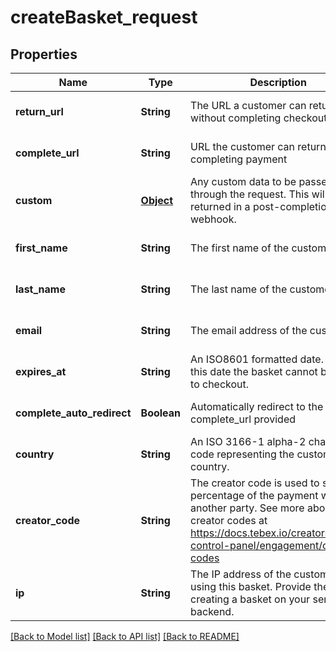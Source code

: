 # createBasket_request
## Properties

| Name | Type | Description | Notes |
|------------ | ------------- | ------------- | -------------|
| **return\_url** | **String** | The URL a customer can return to without completing checkout | [optional] [default to null] |
| **complete\_url** | **String** | URL the customer can return to after completing payment | [optional] [default to null] |
| **custom** | [**Object**](.md) | Any custom data to be passed through the request. This will be returned in a post-completion webhook. | [optional] [default to null] |
| **first\_name** | **String** | The first name of the customer | [optional] [default to null] |
| **last\_name** | **String** | The last name of the customer | [optional] [default to null] |
| **email** | **String** | The email address of the customer | [optional] [default to null] |
| **expires\_at** | **String** | An ISO8601 formatted date. After this date the basket cannot be used to checkout. | [optional] [default to null] |
| **complete\_auto\_redirect** | **Boolean** | Automatically redirect to the complete_url provided | [optional] [default to null] |
| **country** | **String** | An ISO 3166-1 alpha-2 character code representing the customer&#39;s country. | [optional] [default to null] |
| **creator\_code** | **String** | The creator code is used to share a percentage of the payment with another party. See more about creator codes at https://docs.tebex.io/creators/tebex-control-panel/engagement/creator-codes | [optional] [default to null] |
| **ip** | **String** | The IP address of the customer using this basket. Provide the IP if creating a basket on your server backend. | [optional] [default to null] |

[[Back to Model list]](../README.md#documentation-for-models) [[Back to API list]](../README.md#documentation-for-api-endpoints) [[Back to README]](../README.md)

